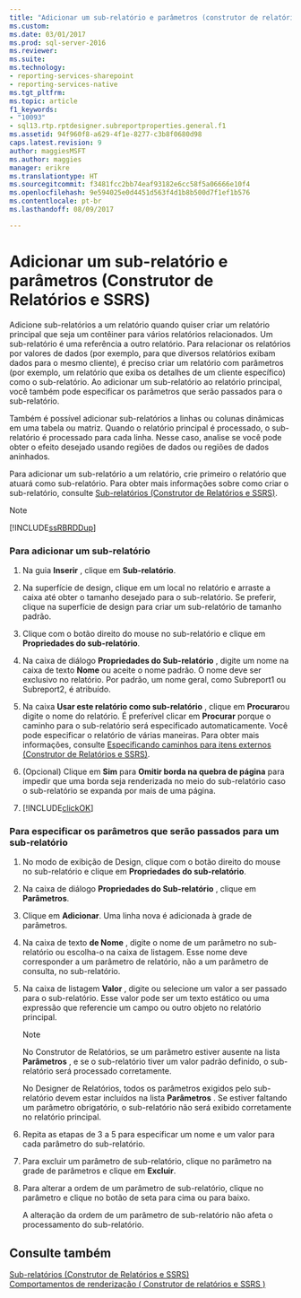 ```yaml
---
title: "Adicionar um sub-relatório e parâmetros (construtor de relatórios e SSRS) | Microsoft Docs"
ms.custom: 
ms.date: 03/01/2017
ms.prod: sql-server-2016
ms.reviewer: 
ms.suite: 
ms.technology:
- reporting-services-sharepoint
- reporting-services-native
ms.tgt_pltfrm: 
ms.topic: article
f1_keywords:
- "10093"
- sql13.rtp.rptdesigner.subreportproperties.general.f1
ms.assetid: 94f960f8-a629-4f1e-8277-c3b8f0680d98
caps.latest.revision: 9
author: maggiesMSFT
ms.author: maggies
manager: erikre
ms.translationtype: HT
ms.sourcegitcommit: f3481fcc2bb74eaf93182e6cc58f5a06666e10f4
ms.openlocfilehash: 9e594025e0d4451d563f4d1b8b500d7f1ef1b576
ms.contentlocale: pt-br
ms.lasthandoff: 08/09/2017

---
```

# <a name="add-a-subreport-and-parameters-report-builder-and-ssrs"></a>Adicionar um sub-relatório e parâmetros (Construtor de Relatórios e SSRS)
  Adicione sub-relatórios a um relatório quando quiser criar um relatório principal que seja um contêiner para vários relatórios relacionados. Um sub-relatório é uma referência a outro relatório. Para relacionar os relatórios por valores de dados (por exemplo, para que diversos relatórios exibam dados para o mesmo cliente), é preciso criar um relatório com parâmetros (por exemplo, um relatório que exiba os detalhes de um cliente específico) como o sub-relatório. Ao adicionar um sub-relatório ao relatório principal, você também pode especificar os parâmetros que serão passados para o sub-relatório.  
  
 Também é possível adicionar sub-relatórios a linhas ou colunas dinâmicas em uma tabela ou matriz. Quando o relatório principal é processado, o sub-relatório é processado para cada linha. Nesse caso, analise se você pode obter o efeito desejado usando regiões de dados ou regiões de dados aninhados.  
  
 Para adicionar um sub-relatório a um relatório, crie primeiro o relatório que atuará como sub-relatório. Para obter mais informações sobre como criar o sub-relatório, consulte [Sub-relatórios &#40;Construtor de Relatórios e SSRS&#41;](../../reporting-services/report-design/subreports-report-builder-and-ssrs.md).  
  
> [!NOTE]  
>  [!INCLUDE[ssRBRDDup](../../includes/ssrbrddup-md.md)]  
  
### <a name="to-add-a-subreport"></a>Para adicionar um sub-relatório  
  
1.  Na guia **Inserir** , clique em **Sub-relatório**.  
  
2.  Na superfície de design, clique em um local no relatório e arraste a caixa até obter o tamanho desejado para o sub-relatório. Se preferir, clique na superfície de design para criar um sub-relatório de tamanho padrão.  
  
3.  Clique com o botão direito do mouse no sub-relatório e clique em **Propriedades do sub-relatório**.  
  
4.  Na caixa de diálogo **Propriedades do Sub-relatório** , digite um nome na caixa de texto **Nome** ou aceite o nome padrão. O nome deve ser exclusivo no relatório. Por padrão, um nome geral, como Subreport1 ou Subreport2, é atribuído.  
  
5.  Na caixa **Usar este relatório como sub-relatório** , clique em **Procurar**ou digite o nome do relatório. É preferível clicar em **Procurar** porque o caminho para o sub-relatório será especificado automaticamente. Você pode especificar o relatório de várias maneiras. Para obter mais informações, consulte [Especificando caminhos para itens externos &#40;Construtor de Relatórios e SSRS&#41;](../../reporting-services/report-design/specifying-paths-to-external-items-report-builder-and-ssrs.md).  
  
6.  (Opcional) Clique em **Sim** para **Omitir borda na quebra de página** para impedir que uma borda seja renderizada no meio do sub-relatório caso o sub-relatório se expanda por mais de uma página.  
  
7.  [!INCLUDE[clickOK](../../includes/clickok-md.md)]  
  
### <a name="to-specify-parameters-to-pass-to-a-subreport"></a>Para especificar os parâmetros que serão passados para um sub-relatório  
  
1.  No modo de exibição de Design, clique com o botão direito do mouse no sub-relatório e clique em **Propriedades do sub-relatório**.  
  
2.  Na caixa de diálogo **Propriedades do Sub-relatório** , clique em **Parâmetros**.  
  
3.  Clique em **Adicionar**. Uma linha nova é adicionada à grade de parâmetros.  
  
4.  Na caixa de texto **de Nome** , digite o nome de um parâmetro no sub-relatório ou escolha-o na caixa de listagem. Esse nome deve corresponder a um parâmetro de relatório, não a um parâmetro de consulta, no sub-relatório.  
  
5.  Na caixa de listagem **Valor** , digite ou selecione um valor a ser passado para o sub-relatório. Esse valor pode ser um texto estático ou uma expressão que referencie um campo ou outro objeto no relatório principal.  
  
    > [!NOTE]  
    >  No Construtor de Relatórios, se um parâmetro estiver ausente na lista **Parâmetros** , e se o sub-relatório tiver um valor padrão definido, o sub-relatório será processado corretamente.  
    >   
    >  No Designer de Relatórios, todos os parâmetros exigidos pelo sub-relatório devem estar incluídos na lista **Parâmetros** . Se estiver faltando um parâmetro obrigatório, o sub-relatório não será exibido corretamente no relatório principal.  
  
6.  Repita as etapas de 3 a 5 para especificar um nome e um valor para cada parâmetro do sub-relatório.  
  
7.  Para excluir um parâmetro de sub-relatório, clique no parâmetro na grade de parâmetros e clique em **Excluir**.  
  
8.  Para alterar a ordem de um parâmetro de sub-relatório, clique no parâmetro e clique no botão de seta para cima ou para baixo.  
  
     A alteração da ordem de um parâmetro de sub-relatório não afeta o processamento do sub-relatório.  
  
## <a name="see-also"></a>Consulte também  
 [Sub-relatórios &#40;Construtor de Relatórios e SSRS&#41;](../../reporting-services/report-design/subreports-report-builder-and-ssrs.md)   
 [Comportamentos de renderização &#40; Construtor de relatórios e SSRS &#41;](../../reporting-services/report-design/rendering-behaviors-report-builder-and-ssrs.md)  
  
  
